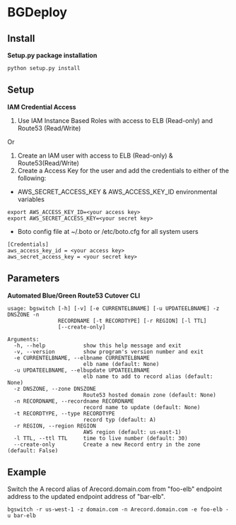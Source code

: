 BGDeploy
========


Install
-------
__Setup.py package installation__

	python setup.py install

Setup
-----
__IAM Credential Access__
1. Use IAM Instance Based Roles with access to ELB (Read-only) and Route53 (Read/Write)

Or

1. Create an IAM user with access to ELB (Read-only) & Route53(Read/Write)
2. Create a Access Key for the user and add the credentials to either of the following:

* AWS\_SECRET\_ACCESS\_KEY & AWS\_ACCESS\_KEY\_ID environmental variables

```
export AWS_ACCESS_KEY_ID=<your access key>
export AWS_SECRET_ACCESS_KEY=<your secret key>
```

* Boto config file at ~/.boto or /etc/boto.cfg for all system users

```
[Credentials]
aws_access_key_id = <your access key>
aws_secret_access_key = <your secret key>
```

Parameters
----------

__Automated Blue/Green Route53 Cutover CLI__

	usage: bgswitch [-h] [-v] [-e CURRENTELBNAME] [-u UPDATEELBNAME] -z DNSZONE -n
	                RECORDNAME [-t RECORDTYPE] [-r REGION] [-l TTL]
	                [--create-only]

	Arguments:
	  -h, --help            show this help message and exit
	  -v, --version         show program's version number and exit
	  -e CURRENTELBNAME, --elbname CURRENTELBNAME
	                        elb name (default: None)
	  -u UPDATEELBNAME, --elbupdate UPDATEELBNAME
	                        elb name to add to record alias (default: None)
	  -z DNSZONE, --zone DNSZONE
	                        Route53 hosted domain zone (default: None)
	  -n RECORDNAME, --recordname RECORDNAME
	                        record name to update (default: None)
	  -t RECORDTYPE, --type RECORDTYPE
	                        record typ (default: A)
	  -r REGION, --region REGION
	                        AWS region (default: us-east-1)
	  -l TTL, --ttl TTL     time to live number (default: 30)
	  --create-only         Create a new Record entry in the zone (default: False)


Example
-------
Switch the A record alias of Arecord.domain.com from "foo-elb" endpoint address to the updated endpoint address of "bar-elb".

	bgswitch -r us-west-1 -z domain.com -n Arecord.domain.com -e foo-elb -u bar-elb

